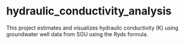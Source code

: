 # hydraulic_conductivity_analysis

This project estimates and visualizes hydraulic conductivity (K) using groundwater well data from SGU using the Ryds formula.
